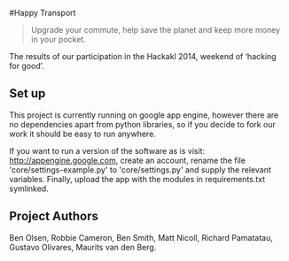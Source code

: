 #Happy Transport

> Upgrade your commute, help save the planet and keep more money in your pocket.

The results of our participation in the Hackakl 2014, weekend of ‘hacking for good’.

## Set up

This project is currently running on google app engine, however there are no dependencies apart from python
libraries, so if you decide to fork our work it should be easy to run anywhere.

If you want to run a version of the software as is visit: http://appengine.google.com, create an account,
rename the file 'core/settings-example.py' to 'core/settings.py' and supply the relevant variables.
Finally, upload the app with the modules in requirements.txt symlinked.

## Project Authors

Ben Olsen, Robbie Cameron, Ben Smith, Matt Nicoll, Richard Pamatatau, Gustavo Olivares, Maurits van den Berg.